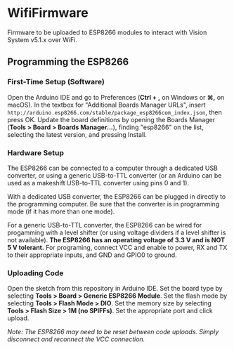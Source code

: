 # WifiFirmware

Firmware to be uploaded to ESP8266 modules to interact with Vision System v5.1.x over WiFi.

## Programming the ESP8266

### First-Time Setup (Software)

Open the Arduino IDE and go to Preferences (**Ctrl + ,** on Windows or **⌘,** on macOS). In the textbox for "Additional Boards Manager URLs", insert `http://arduino.esp8266.com/stable/package_esp8266com_index.json`, then press OK. Update the board definitions by opening the Boards Manager (**Tools > Board > Boards Manager...**), finding "esp8266" on the list, selecting the latest version, and pressing Install.

### Hardware Setup

The ESP8266 can be connected to a computer through a dedicated USB converter, or using a generic USB-to-TTL converter (or an Arduino can be used as a makeshift USB-to-TTL converter using pins 0 and 1).

With a dedicated USB converter, the ESP8266 can be plugged in directly to the programming computer. Be sure that the converter is in programming mode (if it has more than one mode).

For a generic USB-to-TTL converter, the ESP8266 can be wired for progamming with a level shifter (or using voltage dividers if a level shifter is not available). **The ESP8266 has an operating voltage of 3.3 V and is NOT 5 V tolerant.** For programing, connect VCC and enable to power, RX and TX to their appropriate inputs, and GND and GPIO0 to ground.

### Uploading Code

Open the sketch from this repository in Arduino IDE. Set the board type by selecting **Tools > Board > Generic ESP8266 Module**. Set the flash mode by selecting **Tools > Flash Mode > DIO**. Set the memory size by selecting **Tools > Flash Size > 1M (no SPIFFs)**. Set the appropriate port and click upload.

_Note: The ESP8266 may need to be reset between code uploads. Simply disconnect and reconnect the VCC connection._
